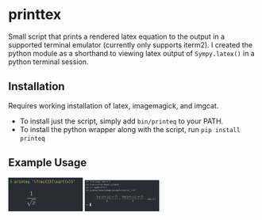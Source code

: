 # printtex

Small script that prints a rendered latex equation to the output in a supported terminal emulator (currently only supports iterm2). I created the python module as a shorthand to viewing latex output of `Sympy.latex()` in a python terminal session.

## Installation

Requires working installation of latex, imagemagick, and imgcat.
* To install just the script, simply add `bin/printeq` to your PATH.
* To install the python wrapper along with the script, run `pip install printeq`

## Example Usage

<img src="https://github.com/RayCurse/printeq/raw/main/images/ex1.png" style="zoom:50%;" width=300/>

<img src="https://github.com/RayCurse/printeq/raw/main/images/ex2.png" style="zoom:50%;" width=300/>
